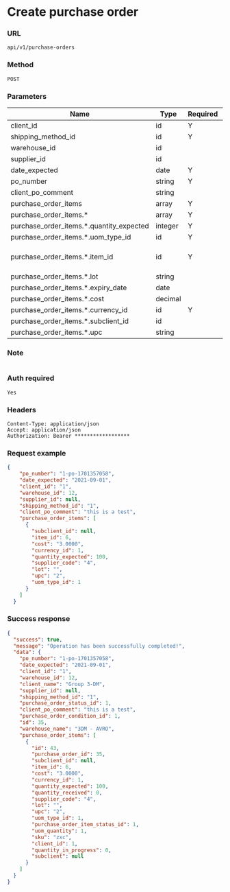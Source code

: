 # Create purchase order

### URL

```text
api/v1/purchase-orders
```

### Method

```text
POST
```

### Parameters

| Name                                     | Type    | Required | Default | Description                               |
|------------------------------------------|---------|----------|---------|-------------------------------------------|
| client_id                                | id      | Y        |         |                                           |
| shipping_method_id                       | id      | Y        |         | [APIs](../Others/get_shipping_methods.md) |
| warehouse_id                             | id      |          |         | [APIs](../Others/get_warehouses.md)       |
| supplier_id                              | id      |          |         | [APIs](../Others/get_suppliers.md)        |
| date_expected                            | date    | Y        |         |                                           |
| po_number                                | string  | Y        |         | unique                                    |
| client_po_comment                        | string  |          |         |                                           |
| purchase_order_items                     | array   | Y        |         |                                           |
| purchase_order_items.*                   | array   | Y        |         |                                           |
| purchase_order_items.*.quantity_expected | integer | Y        |         |                                           |
| purchase_order_items.*.uom_type_id       | id      | Y        |         | [APIs](../Others/get_uom_types.md)        |
| purchase_order_items.*.item_id           | id      | Y        |         | unique with lot & expiry date             |
| purchase_order_items.*.lot               | string  |          |         |                                           |
| purchase_order_items.*.expiry_date       | date    |          |         |                                           |
| purchase_order_items.*.cost              | decimal |          |         |                                           |
| purchase_order_items.*.currency_id       | id      | Y        |         | [APIs](../Others/get_currencies.md)       |
| purchase_order_items.*.subclient_id      | id      |          |         |                                           |
| purchase_order_items.*.upc               | string  |          |         |                                           |

### Note

```text

```

### Auth required

```text
Yes
```

### Headers

```text
Content-Type: application/json
Accept: application/json
Authorization: Bearer ******************
```

### Request example

```json
{
    "po_number": "1-po-1701357058",
    "date_expected": "2021-09-01",
    "client_id": "1",
    "warehouse_id": 12,
    "supplier_id": null,
    "shipping_method_id": "1",
    "client_po_comment": "this is a test",
    "purchase_order_items": [
      {
        "subclient_id": null,
        "item_id": 6,
        "cost": "3.0000",
        "currency_id": 1,
        "quantity_expected": 100,
        "supplier_code": "4",
        "lot": "",
        "upc": "2",
        "uom_type_id": 1
      }
    ]
  }
```

### Success response

```json
{
  "success": true,
  "message": "Operation has been successfully completed!",
  "data": {
    "po_number": "1-po-1701357058",
    "date_expected": "2021-09-01",
    "client_id": "1",
    "warehouse_id": 12,
    "client_name": "Group 3-DM",
    "supplier_id": null,
    "shipping_method_id": "1",
    "purchase_order_status_id": 1,
    "client_po_comment": "this is a test",
    "purchase_order_condition_id": 1,
    "id": 35,
    "warehouse_name": "3DM - AVRO",
    "purchase_order_items": [
      {
        "id": 43,
        "purchase_order_id": 35,
        "subclient_id": null,
        "item_id": 6,
        "cost": "3.0000",
        "currency_id": 1,
        "quantity_expected": 100,
        "quantity_received": 0,
        "supplier_code": "4",
        "lot": "",
        "upc": "2",
        "uom_type_id": 1,
        "purchase_order_item_status_id": 1,
        "uom_quantity": 1,
        "sku": "zxc",
        "client_id": 1,
        "quantity_in_progress": 0,
        "subclient": null
      }
    ]
  }
}
```